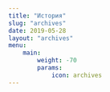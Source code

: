 ```yaml
---
title: "История"
slug: "archives"
date: 2019-05-28
layout: "archives"
menu:
    main:
        weight: -70
        params: 
            icon: archives
---
```

